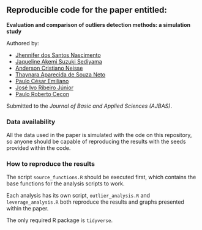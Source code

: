 ## Reproducible code for the paper entitled:

**Evaluation and comparison of outliers detection methods: a simulation study** 


Authored by:
  
  - [Jhennifer dos Santos Nascimento](http://lattes.cnpq.br/3797894381138113)
  - [Jaqueline Akemi Suzuki Sediyama](http://lattes.cnpq.br/6051260154847913)
  - [Anderson Cristiano Neisse](https://aneisse.com/)
  - [Thaynara Aparecida de Souza Neto](http://lattes.cnpq.br/9038682869781380)
  - [Paulo César Emiliano](http://lattes.cnpq.br/8618494924305058)
  - [José Ivo Ribeiro Júnior](http://lattes.cnpq.br/2332963811685838)
  - [Paulo Roberto Cecon](http://lattes.cnpq.br/4525265173613927)
  
Submitted to the *Journal of Basic and Applied Sciences (AJBAS)*.

### Data availability

All the data used in the paper is simulated with the ode on this repository, so anyone should be capable of reproducing the results with the seeds provided within the code.

### How to reproduce the results

The script `source_functions.R` should be executed first, which contains the base functions for the analysis scripts to work. 

Each analysis has its own script, `outlier_analysis.R` and `leverage_analysis.R` both reproduce the results and graphs presented within the paper.

The only required R package is `tidyverse`.
